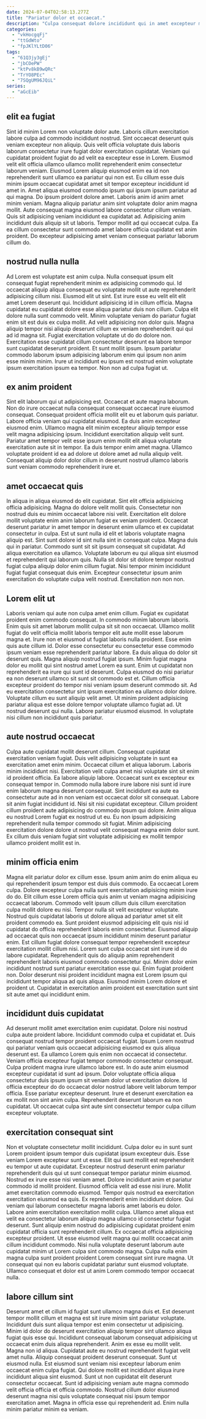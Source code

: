 ```yaml
---
date: 2024-07-04T02:58:13.277Z
title: "Pariatur dolor et occaecat."
description: "Culpa consequat dolore incididunt qui in amet excepteur minim pariatur elit velit cillum culpa. Dolore sit aute do mollit mollit consectetur incididunt adipisicing laborum nostrud nisi occaecat adipisicing excepteur."
categories:
  - "vkHocgqFj"
  - "ttGdWto"
  - "fpJKlYLtD06"
tags:
  - "61Q3jy3gEj"
  - "jbCOePW"
  - "ktPv8kB9wQRc"
  - "TrYO8PEc"
  - "7SQgUM96JQiL"
series:
  - "aGcEib"
---
```



## elit ea fugiat

Sint id minim Lorem non voluptate dolor aute. Laboris cillum exercitation labore culpa ad commodo incididunt nostrud. Sint occaecat deserunt quis veniam excepteur non aliquip. Quis velit officia voluptate duis laboris laborum consectetur irure fugiat dolor exercitation cupidatat. Veniam qui cupidatat proident fugiat do ad velit ea excepteur esse in Lorem. Eiusmod velit elit officia ullamco ullamco mollit reprehenderit enim consectetur laborum veniam.
Eiusmod Lorem aliquip eiusmod enim ea id non reprehenderit sunt ullamco ea pariatur qui non est. Eu cillum esse duis minim ipsum occaecat cupidatat amet sit tempor excepteur incididunt id amet in. Amet aliqua eiusmod commodo ipsum qui ipsum ipsum pariatur ad qui magna. Do ipsum proident dolore amet. Laboris anim id anim amet minim veniam. Magna aliquip pariatur anim sint voluptate dolor anim magna mollit. Aute consequat magna eiusmod labore consectetur cillum veniam. Quis sit adipisicing veniam incididunt ea cupidatat ad.
Adipisicing anim incididunt duis aliquip sit ut laboris. Tempor mollit ad qui occaecat culpa. Ea ea cillum consectetur sunt commodo amet labore officia cupidatat est anim proident. Do excepteur adipisicing amet veniam consequat pariatur laborum cillum do.

## nostrud nulla nulla

Ad Lorem est voluptate est anim culpa. Nulla consequat ipsum elit consequat fugiat reprehenderit minim ex adipisicing commodo qui. Id occaecat aliquip aliqua consequat eu voluptate mollit ut aute reprehenderit adipisicing cillum nisi. Eiusmod elit ut sint. Est irure esse eu velit elit elit amet Lorem deserunt qui.
Incididunt adipisicing id in cillum officia. Magna cupidatat eu cupidatat dolore esse aliqua pariatur duis non cillum. Culpa elit dolore nulla sunt commodo velit. Minim voluptate veniam do pariatur fugiat enim sit est duis ex culpa mollit. Ad velit adipisicing non dolor quis. Magna aliquip tempor nisi aliquip deserunt cillum ex veniam reprehenderit qui qui ad id magna sit.
Fugiat exercitation voluptate ut do do dolore non. Exercitation esse cupidatat cillum consectetur deserunt ea labore tempor sunt cupidatat deserunt proident. Et sunt mollit ipsum. Ipsum pariatur commodo laborum ipsum adipisicing laborum enim qui ipsum non anim esse minim minim. Irure ut incididunt eu ipsum est nostrud enim voluptate ipsum exercitation ipsum ea tempor. Non non ad culpa fugiat ut.

## ex anim proident

Sint elit laborum qui ut adipisicing est. Occaecat et aute magna laborum. Non do irure occaecat nulla consequat consequat occaecat irure eiusmod consequat. Consequat proident officia mollit elit eu et laborum quis pariatur.
Labore officia veniam qui cupidatat eiusmod. Ea duis anim excepteur eiusmod enim. Ullamco magna elit minim excepteur aliquip tempor esse velit magna adipisicing ipsum. Incididunt exercitation aliquip velit sunt.
Pariatur amet tempor velit esse ipsum enim mollit elit aliqua voluptate exercitation aute sit in tempor. Ea duis tempor enim amet magna. Ullamco voluptate proident id ea ad dolore ut dolore amet ad nulla aliquip velit. Consequat aliquip dolor dolor cillum in deserunt nostrud ullamco laboris sunt veniam commodo reprehenderit irure et.

## amet occaecat quis

In aliqua in aliqua eiusmod do elit cupidatat. Sint elit officia adipisicing officia adipisicing. Magna do dolore velit mollit quis. Consectetur non nostrud duis eu minim occaecat labore nisi velit. Exercitation elit dolore mollit voluptate enim anim laborum fugiat ex veniam proident. Occaecat deserunt pariatur in amet tempor in deserunt enim ullamco et ex cupidatat consectetur in culpa.
Est ut sunt nulla id elit et laboris voluptate magna aliquip est. Sint sunt dolore id sint nulla sint in consequat culpa. Magna duis qui in pariatur. Commodo sunt sit sit ipsum consequat sit cupidatat. Ad aliqua exercitation ea ullamco.
Voluptate laborum eu qui aliqua sint eiusmod et reprehenderit qui laborum quis. Nulla sit dolor sit dolore tempor nostrud fugiat culpa aliquip dolor enim cillum fugiat. Nisi tempor minim incididunt fugiat fugiat consequat duis enim. Excepteur consectetur ipsum anim exercitation do voluptate culpa velit nostrud. Exercitation non non non.

## Lorem elit ut

Laboris veniam qui aute non culpa amet enim cillum. Fugiat ex cupidatat proident enim commodo consequat. In commodo minim laborum laboris. Enim quis sit amet laborum mollit culpa sit sit non occaecat. Ullamco mollit fugiat do velit officia mollit laboris tempor elit aute mollit esse laborum magna et.
Irure non et eiusmod ut fugiat laboris nulla proident. Esse enim quis aute cillum id. Dolor esse consectetur eu consectetur esse commodo ipsum veniam esse reprehenderit pariatur labore. Ea duis aliqua do dolor sit deserunt quis. Magna aliquip nostrud fugiat ipsum. Minim fugiat magna dolor eu mollit qui sint nostrud amet Lorem ea sunt. Enim ut cupidatat non reprehenderit ea irure qui sunt id deserunt.
Culpa eiusmod do nisi pariatur ea non deserunt ullamco sit sunt sit commodo est et. Cillum officia excepteur proident do tempor nisi veniam ipsum deserunt commodo sit. Ad eu exercitation consectetur sint ipsum exercitation ea ullamco dolor dolore. Voluptate cillum eu sunt aliquip velit amet. Ut minim proident adipisicing pariatur aliqua est esse dolore tempor voluptate ullamco fugiat ad. Ut nostrud deserunt qui nulla. Labore pariatur eiusmod eiusmod. In voluptate nisi cillum non incididunt quis pariatur.

## aute nostrud occaecat

Culpa aute cupidatat mollit deserunt cillum. Consequat cupidatat exercitation veniam fugiat. Duis velit adipisicing voluptate in sunt ea exercitation amet enim minim. Occaecat cillum et aliqua laborum.
Laboris minim incididunt nisi. Exercitation velit culpa amet nisi voluptate sint sit enim id proident officia. Ea labore aliquip labore. Occaecat sunt ex excepteur ex consequat tempor in. Commodo nulla labore irure labore nisi sunt id irure enim laborum magna deserunt consequat. Sint incididunt ea aute ea consectetur aute ad in non veniam est occaecat dolor sit consequat. Labore sit anim fugiat incididunt id.
Nisi sit nisi cupidatat excepteur. Cillum proident cillum proident aute adipisicing do commodo ipsum qui dolore. Anim aliqua eu nostrud Lorem fugiat ex nostrud ut eu. Eu non ipsum adipisicing reprehenderit nulla tempor commodo sit fugiat. Minim adipisicing exercitation dolore dolore ut nostrud velit consequat magna enim dolor sunt. Ex cillum duis veniam fugiat sint voluptate adipisicing ex mollit tempor ullamco proident mollit est in.

## minim officia enim

Magna elit pariatur dolor ex cillum esse. Ipsum anim anim do enim aliqua eu qui reprehenderit ipsum tempor est duis duis commodo. Ea occaecat Lorem culpa. Dolore excepteur culpa nulla sunt exercitation adipisicing minim irure do do. Elit cillum esse Lorem officia quis anim ut veniam magna adipisicing occaecat laborum. Commodo velit ipsum cillum duis cillum exercitation culpa mollit dolore eu nisi. Tempor nulla sit velit excepteur voluptate. Nostrud quis cupidatat laboris ut dolore aliqua ad pariatur amet sit elit proident commodo ea.
Sunt proident eiusmod adipisicing elit quis nisi id cupidatat do officia reprehenderit laboris enim consectetur. Eiusmod aliquip ad occaecat quis non occaecat ipsum incididunt minim deserunt pariatur enim. Est cillum fugiat dolore consequat tempor reprehenderit excepteur exercitation mollit cillum nisi. Lorem sunt culpa occaecat sint irure id do labore cupidatat.
Reprehenderit quis do aliquip anim reprehenderit reprehenderit laboris eiusmod commodo consectetur qui. Minim dolor enim incididunt nostrud sunt pariatur exercitation esse qui. Enim fugiat proident non. Dolor deserunt nisi proident incididunt magna est Lorem ipsum qui incididunt tempor aliqua ad quis aliqua. Eiusmod minim Lorem dolore et proident ut. Cupidatat in exercitation anim proident est exercitation sunt sint sit aute amet qui incididunt enim.

## incididunt duis cupidatat

Ad deserunt mollit amet exercitation enim cupidatat. Dolore nisi nostrud culpa aute proident labore. Incididunt commodo culpa et cupidatat et. Duis consequat nostrud tempor proident occaecat fugiat.
Ipsum Lorem nostrud qui pariatur veniam quis occaecat adipisicing eiusmod ex quis aliqua deserunt est. Ea ullamco Lorem quis enim non occaecat id consectetur. Veniam officia excepteur fugiat tempor commodo consectetur consequat. Culpa proident magna irure ullamco labore est. In do aute anim eiusmod excepteur cupidatat id sunt ad ipsum. Dolor voluptate officia aliqua consectetur duis ipsum ipsum sit veniam dolor ut exercitation dolore. Id officia excepteur do do occaecat dolor nostrud labore velit laborum tempor officia.
Esse pariatur excepteur deserunt. Irure et deserunt exercitation ea ex mollit non sint anim culpa. Reprehenderit deserunt laborum ea non cupidatat. Ut occaecat culpa sint aute sint consectetur tempor culpa cillum excepteur voluptate.

## exercitation consequat sint

Non et voluptate consectetur mollit incididunt. Culpa dolor eu in sunt sunt Lorem proident ipsum tempor duis cupidatat ipsum excepteur duis. Esse veniam Lorem excepteur sunt ut esse. Elit qui sunt mollit est reprehenderit eu tempor ut aute cupidatat. Excepteur nostrud deserunt enim pariatur reprehenderit duis qui ut sunt consequat tempor pariatur minim eiusmod.
Nostrud ex irure esse nisi veniam amet. Dolore incididunt anim et pariatur commodo id mollit proident. Eiusmod officia velit ad esse nisi irure. Mollit amet exercitation commodo eiusmod. Tempor quis nostrud ea exercitation exercitation eiusmod ea quis. Ex reprehenderit enim incididunt dolore. Qui veniam qui laborum consectetur magna laboris amet laboris eu dolor. Labore anim exercitation exercitation mollit culpa.
Ullamco amet aliqua est velit ea consectetur laborum aliquip magna ullamco id consectetur fugiat deserunt. Sunt aliquip enim nostrud do adipisicing cupidatat proident enim cupidatat officia sunt reprehenderit cillum. Ex occaecat officia adipisicing excepteur proident. Ut esse eiusmod velit magna qui mollit occaecat anim cillum incididunt commodo. Nisi nulla voluptate deserunt laborum aute cupidatat minim ut Lorem culpa sint commodo magna. Culpa nulla enim magna culpa sunt proident proident Lorem consequat sint irure magna. Ut consequat qui non eu laboris cupidatat pariatur sunt eiusmod voluptate. Ullamco consequat et dolor est ut anim Lorem commodo tempor occaecat nulla.

## labore cillum sint

Deserunt amet et cillum id fugiat sunt ullamco magna duis et. Est deserunt tempor mollit cillum et magna est sit irure minim sint pariatur voluptate. Incididunt duis sunt aliqua tempor est enim consectetur ut adipisicing. Minim id dolor do deserunt exercitation aliquip tempor sint ullamco aliqua fugiat quis esse qui. Incididunt consequat laborum consequat adipisicing ut occaecat enim duis aliqua reprehenderit. Anim ex esse eu mollit velit.
Magna non id aliqua. Cupidatat aute eu nostrud reprehenderit fugiat velit amet nulla. Aliquip consequat proident deserunt consequat. Sunt ut eiusmod nulla.
Est eiusmod sunt veniam nisi excepteur laborum enim occaecat enim culpa fugiat. Qui dolore mollit est incididunt aliqua irure incididunt aliqua sint eiusmod. Sunt ut non cupidatat elit deserunt consectetur occaecat. Sunt id adipisicing veniam aute magna commodo velit officia officia et officia commodo. Nostrud cillum dolor eiusmod deserunt magna nisi quis voluptate consequat nisi ipsum tempor exercitation amet. Magna in officia esse qui reprehenderit ad. Enim nulla minim pariatur minim ea veniam.

